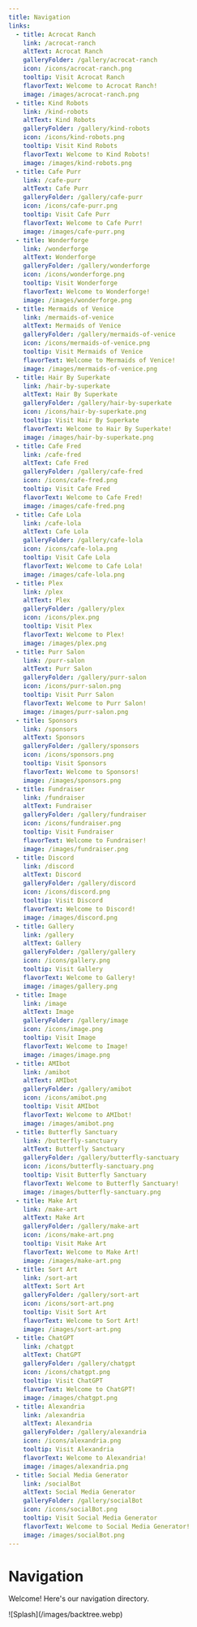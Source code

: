 ```yaml
---
title: Navigation
links:
  - title: Acrocat Ranch
    link: /acrocat-ranch
    altText: Acrocat Ranch
    galleryFolder: /gallery/acrocat-ranch
    icon: /icons/acrocat-ranch.png
    tooltip: Visit Acrocat Ranch
    flavorText: Welcome to Acrocat Ranch!
    image: /images/acrocat-ranch.png
  - title: Kind Robots
    link: /kind-robots
    altText: Kind Robots
    galleryFolder: /gallery/kind-robots
    icon: /icons/kind-robots.png
    tooltip: Visit Kind Robots
    flavorText: Welcome to Kind Robots!
    image: /images/kind-robots.png
  - title: Cafe Purr
    link: /cafe-purr
    altText: Cafe Purr
    galleryFolder: /gallery/cafe-purr
    icon: /icons/cafe-purr.png
    tooltip: Visit Cafe Purr
    flavorText: Welcome to Cafe Purr!
    image: /images/cafe-purr.png
  - title: Wonderforge
    link: /wonderforge
    altText: Wonderforge
    galleryFolder: /gallery/wonderforge
    icon: /icons/wonderforge.png
    tooltip: Visit Wonderforge
    flavorText: Welcome to Wonderforge!
    image: /images/wonderforge.png
  - title: Mermaids of Venice
    link: /mermaids-of-venice
    altText: Mermaids of Venice
    galleryFolder: /gallery/mermaids-of-venice
    icon: /icons/mermaids-of-venice.png
    tooltip: Visit Mermaids of Venice
    flavorText: Welcome to Mermaids of Venice!
    image: /images/mermaids-of-venice.png
  - title: Hair By Superkate
    link: /hair-by-superkate
    altText: Hair By Superkate
    galleryFolder: /gallery/hair-by-superkate
    icon: /icons/hair-by-superkate.png
    tooltip: Visit Hair By Superkate
    flavorText: Welcome to Hair By Superkate!
    image: /images/hair-by-superkate.png
  - title: Cafe Fred
    link: /cafe-fred
    altText: Cafe Fred
    galleryFolder: /gallery/cafe-fred
    icon: /icons/cafe-fred.png
    tooltip: Visit Cafe Fred
    flavorText: Welcome to Cafe Fred!
    image: /images/cafe-fred.png
  - title: Cafe Lola
    link: /cafe-lola
    altText: Cafe Lola
    galleryFolder: /gallery/cafe-lola
    icon: /icons/cafe-lola.png
    tooltip: Visit Cafe Lola
    flavorText: Welcome to Cafe Lola!
    image: /images/cafe-lola.png
  - title: Plex
    link: /plex
    altText: Plex
    galleryFolder: /gallery/plex
    icon: /icons/plex.png
    tooltip: Visit Plex
    flavorText: Welcome to Plex!
    image: /images/plex.png
  - title: Purr Salon
    link: /purr-salon
    altText: Purr Salon
    galleryFolder: /gallery/purr-salon
    icon: /icons/purr-salon.png
    tooltip: Visit Purr Salon
    flavorText: Welcome to Purr Salon!
    image: /images/purr-salon.png
  - title: Sponsors
    link: /sponsors
    altText: Sponsors
    galleryFolder: /gallery/sponsors
    icon: /icons/sponsors.png
    tooltip: Visit Sponsors
    flavorText: Welcome to Sponsors!
    image: /images/sponsors.png
  - title: Fundraiser
    link: /fundraiser
    altText: Fundraiser
    galleryFolder: /gallery/fundraiser
    icon: /icons/fundraiser.png
    tooltip: Visit Fundraiser
    flavorText: Welcome to Fundraiser!
    image: /images/fundraiser.png
  - title: Discord
    link: /discord
    altText: Discord
    galleryFolder: /gallery/discord
    icon: /icons/discord.png
    tooltip: Visit Discord
    flavorText: Welcome to Discord!
    image: /images/discord.png
  - title: Gallery
    link: /gallery
    altText: Gallery
    galleryFolder: /gallery/gallery
    icon: /icons/gallery.png
    tooltip: Visit Gallery
    flavorText: Welcome to Gallery!
    image: /images/gallery.png
  - title: Image
    link: /image
    altText: Image
    galleryFolder: /gallery/image
    icon: /icons/image.png
    tooltip: Visit Image
    flavorText: Welcome to Image!
    image: /images/image.png
  - title: AMIbot
    link: /amibot
    altText: AMIbot
    galleryFolder: /gallery/amibot
    icon: /icons/amibot.png
    tooltip: Visit AMIbot
    flavorText: Welcome to AMIbot!
    image: /images/amibot.png
  - title: Butterfly Sanctuary
    link: /butterfly-sanctuary
    altText: Butterfly Sanctuary
    galleryFolder: /gallery/butterfly-sanctuary
    icon: /icons/butterfly-sanctuary.png
    tooltip: Visit Butterfly Sanctuary
    flavorText: Welcome to Butterfly Sanctuary!
    image: /images/butterfly-sanctuary.png
  - title: Make Art
    link: /make-art
    altText: Make Art
    galleryFolder: /gallery/make-art
    icon: /icons/make-art.png
    tooltip: Visit Make Art
    flavorText: Welcome to Make Art!
    image: /images/make-art.png
  - title: Sort Art
    link: /sort-art
    altText: Sort Art
    galleryFolder: /gallery/sort-art
    icon: /icons/sort-art.png
    tooltip: Visit Sort Art
    flavorText: Welcome to Sort Art!
    image: /images/sort-art.png
  - title: ChatGPT
    link: /chatgpt
    altText: ChatGPT
    galleryFolder: /gallery/chatgpt
    icon: /icons/chatgpt.png
    tooltip: Visit ChatGPT
    flavorText: Welcome to ChatGPT!
    image: /images/chatgpt.png
  - title: Alexandria
    link: /alexandria
    altText: Alexandria
    galleryFolder: /gallery/alexandria
    icon: /icons/alexandria.png
    tooltip: Visit Alexandria
    flavorText: Welcome to Alexandria!
    image: /images/alexandria.png
  - title: Social Media Generator
    link: /socialBot
    altText: Social Media Generator
    galleryFolder: /gallery/socialBot
    icon: /icons/socialBot.png
    tooltip: Visit Social Media Generator
    flavorText: Welcome to Social Media Generator!
    image: /images/socialBot.png
---
```


<h1>Navigation</h1>
<p>Welcome! Here's our navigation directory.</p>
![Splash](/images/backtree.webp)
